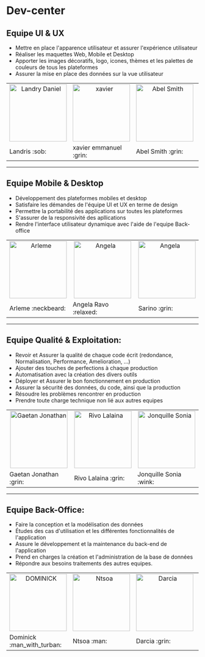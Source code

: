 # Dev-center

## Equipe UI & UX
- Mettre en place l'apparence utilisateur et assurer l'expérience utilisateur
- Réaliser les maquettes Web, Mobile et Desktop
- Apporter les images décoratifs, logo, icones, thèmes et les palettes de couleurs de tous les plateformes
- Assurer la mise en place des données sur la vue utilisateur

<table>
 <tr>
 <td align="center"><a href="https://Landris18.github.com"><img src="https://avatars0.githubusercontent.com/u/47665507?s=400&v=4" width="150px;" height="150px;" alt="Landry Daniel"/> </td>
 <td align="center"><a href="https://xavier-001.github.com"><img src="https://avatars1.githubusercontent.com/u/74898540?s=400&u=fc996a0de289f19a312112aa69a61fe31c250d21&v=4" width="150px;" height="150px;" alt="xavier"/> </td>
 <td align="center"><a href="https://smith-jpg.github.com"><img src="https://avatars1.githubusercontent.com/u/75094160?s=400&u=6cca7c7c29bb459db3e7f351e05423752929fb71&v=4?s=460&v=4" width="150px;" height="150px;" alt="Abel Smith"/> </td>
 <td align="center"><a href="https://Charla19.github.com"><img src="https://avatars3.githubusercontent.com/u/74827706?s=400&u=6cca7c7c29bb459db3e7f351e05423752929fb71&v=4?s=460&v=4" width="150px;" height="150px;" alt="Charla Masy"/> </td>
 <td align="center"> <a href="htpps://hasintso2071.github.com" ><img src="https://avatars0.githubusercontent.com/u/74848587?s=460&u=11b426472486f53fd9ae37759ae416301d25638f&v=4" width="150px;" height="150px;" alt="hasintso" /> </td>
 <td align="center"><a href="https://github.com/Jayah001"><img src="https://avatars2.githubusercontent.com/u/74564160?s=460&u=2" width="150px;" height="150px;" alt="Jayah001"/> </td>
 </tr>
 <tr>
 <td> Landris :sob: </td>
 <td> xavier emmanuel :grin: </td>
 <td> Abel Smith :grin: </td>
 <td> Charla Masy :blush: </td>
 <td> hasintso :grin: </td>
  <td> Hajatiana Sitraka :zap: </td>
 </tr>
 </table>
 
 

--------------------------------------------------------------------



## Equipe Mobile & Desktop
- Développement des plateformes mobiles et desktop
- Satisfaire les démandes de l'équipe UI et UX en terme de design
- Permettre la portabilité des applications sur toutes les plateformes
- S'assurer de la responsivité des apllications
- Rendre l'interface utilisateur dynamique avec l'aide de l'equipe Back-office

<table>
 <tr>
 <td align="center"><a href="https://rootkit7628.github.com"><img src="https://avatars0.githubusercontent.com/u/60097202?s=400&u=1682b26d4f187660c8e9d2a9f36c5b755f54a30f&v=4" width="150px;" height="150px;" alt="Arleme"/></td>
 <td align="center"><a href="https://joseeange04.github.com"><img src="https://avatars1.githubusercontent.com/u/72744818?s=400&u=fc996a0de289f19a312112aa69a61fe31c250d21&v=4" width="150px;" height="150px;" alt="Angela"/> </td>
 <td align="center"><a href="https://sarino22Y.github.com"><img src="https://avatars2.githubusercontent.com/u/74770148?s=460&u=fc996a0de289f19a312112aa69a61fe31c250d21&v=4" width="150px;" height="150px;" alt="Angela"/> </td>
 </tr>
 <tr>
 <td> Arleme :neckbeard: </td>
 <td> Angela Ravo :relaxed: </td>
<td> Sarino :grin: </td>
 </tr>
 </table>
 

---------------------------------------------------------------------



## Equipe Qualité & Exploitation:
- Revoir et Assurer la qualité de chaque code écrit (redondance, Normalisation, Performance, Amelioration, ...)
- Ajouter des touches de perfections à chaque production
- Automatisation avec la création des divers outils 
- Déployer et Assurer le bon fonctionnement en production
- Assurer la sécurité des données, du code, ainsi que la production 
- Résoudre les problèmes rencontrer en production
- Prendre toute charge technique non lié aux autres equipes

<table>
 <tr>
 <td align="center"><a href="https://gaetan1903.github.com"><img src="https://avatars0.githubusercontent.com/u/43904633?s=460&v=4" width="150px;" height="150px;" alt="Gaetan Jonathan"/> </td>
 <td align="center"><a href="https://rivo2302.github.com"><img src="https://avatars2.githubusercontent.com/u/59861055?s=400&u=9517594496af95a3b20851bce00f83504d2b1ee4&v=4" width="150px;" height="150px;" alt="Rivo Lalaina"/> </td>
 <td align="center"><a href="https://Jonquille20.github.com"><img src="https://avatars0.githubusercontent.com/u/74913797?s=460&v=4" width="150px;" height="150px;" alt="Jonquille Sonia"/> </
 </tr>
 <tr>
 <td> Gaetan Jonathan :grin: </td>
 <td> Rivo Lalaina :grin: </td>
 <td> Jonquille Sonia :wink: </td>
 </tr>
 </table>
 
 
 ---------------------------------------------------------------------
 
 
 ## Equipe Back-Office:
 - Faire la conception et la modélisation des données
 - Études des cas d'utilisation et les différentes fonctionnalités de l'application
 - Assure le développement et la maintenance du back-end de l'application 
 - Prend en charges la création et l'administration de la base de données
 - Répondre aux besoins traitements des autres equipes.

<table>
 <tr>
   <td align="center"><a href="https://github.com/c3k4ah"><img src="https://avatars1.githubusercontent.com/u/73609825" width="150px;" height="150px;" alt="DOMINICK"/> </td>
   <td align="center"><a href="https://github.com/Ntsoa2112"><img src="https://avatars2.githubusercontent.com/u/49555661" width="150px;" height="150px;" alt="Ntsoa"/> </td>
   <td align="center"><a href="https://github.com/Darcia2125"><img src="https://avatars3.githubusercontent.com/u/64003085" width="150px;" height="150px;" alt="Darcia"/> </td>
    <td align="center"><a href="https://github.com/salema02"><img src="https://avatars3.githubusercontent.com/u/72653798" width="150px;" height="150px;" alt="Salema"/> </td>
 </tr>
 <tr>
   <td> Dominick :man_with_turban: </td>
   <td> Ntsoa :man: </td>
   <td> Darcia :grin: </td>
   <td> Salema :smile: </td>
 </tr>
 </table>



